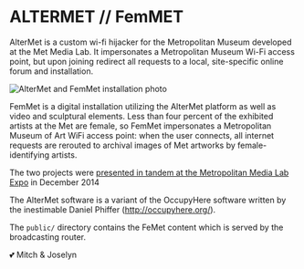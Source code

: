 # ALTERMET // FemMET 

AlterMet is a custom wi-fi hijacker for the Metropolitan Museum developed at the Met Media Lab. It impersonates a Metropolitan Museum Wi-Fi access point, but upon joining redirect all requests to a local, site-specific online forum and installation. 

![AlterMet and FemMet installation photo](https://www.metmuseum.org/-/media/images/blogs/digital-media/2015/expo-fall-2014/6-and-7-combined.jpg)

FemMet is a digital installation utilizing the AlterMet platform as well as video and sculptural elements. Less than four percent of the exhibited artists at the Met are female, so FemMet impersonates a Metropolitan Museum of Art WiFi access point: when the user connects, all internet requests are rerouted to archival images of Met artworks by female-identifying artists.

The two projects were [presented in tandem at the Metropolitan Media Lab Expo](https://www.metmuseum.org/blogs/digital-underground/2015/the-medialab-fall-2014-expo) in December 2014

The AlterMet software is a variant of the OccupyHere software written by the inestimable Daniel Phiffer (http://occupyhere.org/).

The `public/` directory contains the FeMet content which is served by the broadcasting router.

💕 Mitch & Joselyn
